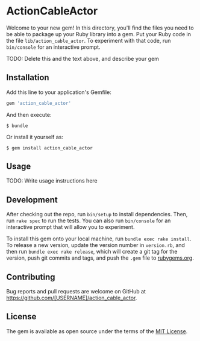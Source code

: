 # ActionCableActor

Welcome to your new gem! In this directory, you'll find the files you need to be able to package up your Ruby library into a gem. Put your Ruby code in the file `lib/action_cable_actor`. To experiment with that code, run `bin/console` for an interactive prompt.

TODO: Delete this and the text above, and describe your gem

## Installation

Add this line to your application's Gemfile:

```ruby
gem 'action_cable_actor'
```

And then execute:

    $ bundle

Or install it yourself as:

    $ gem install action_cable_actor

## Usage

TODO: Write usage instructions here

## Development

After checking out the repo, run `bin/setup` to install dependencies. Then, run `rake spec` to run the tests. You can also run `bin/console` for an interactive prompt that will allow you to experiment.

To install this gem onto your local machine, run `bundle exec rake install`. To release a new version, update the version number in `version.rb`, and then run `bundle exec rake release`, which will create a git tag for the version, push git commits and tags, and push the `.gem` file to [rubygems.org](https://rubygems.org).

## Contributing

Bug reports and pull requests are welcome on GitHub at https://github.com/[USERNAME]/action_cable_actor.

## License

The gem is available as open source under the terms of the [MIT License](http://opensource.org/licenses/MIT).
